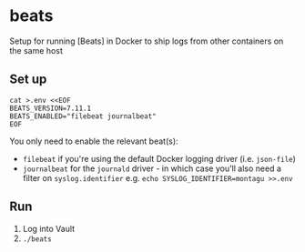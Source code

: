 # beats

Setup for running [Beats] in Docker to ship logs from other containers on the same host

## Set up

```shell
cat >.env <<EOF
BEATS_VERSION=7.11.1
BEATS_ENABLED="filebeat journalbeat"
EOF
```
You only need to enable the relevant beat(s):

- `filebeat` if you're using the default Docker logging driver (i.e. `json-file`)
- `journalbeat` for the `journald` driver - in which case you'll also need a filter on `syslog.identifier`
  e.g. `echo SYSLOG_IDENTIFIER=montagu >>.env`

## Run

1. Log into Vault
1. `./beats`
